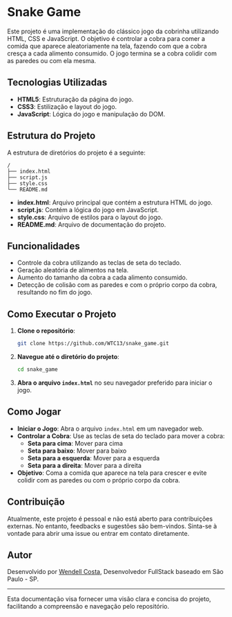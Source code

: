 # Snake Game

Este projeto é uma implementação do clássico jogo da cobrinha utilizando HTML, CSS e JavaScript. O objetivo é controlar a cobra para comer a comida que aparece aleatoriamente na tela, fazendo com que a cobra cresça a cada alimento consumido. O jogo termina se a cobra colidir com as paredes ou com ela mesma.

## Tecnologias Utilizadas

- **HTML5**: Estruturação da página do jogo.
- **CSS3**: Estilização e layout do jogo.
- **JavaScript**: Lógica do jogo e manipulação do DOM.

## Estrutura do Projeto

A estrutura de diretórios do projeto é a seguinte:

```
/
├── index.html
├── script.js
├── style.css
└── README.md
```

- **index.html**: Arquivo principal que contém a estrutura HTML do jogo.
- **script.js**: Contém a lógica do jogo em JavaScript.
- **style.css**: Arquivo de estilos para o layout do jogo.
- **README.md**: Arquivo de documentação do projeto.

## Funcionalidades

- Controle da cobra utilizando as teclas de seta do teclado.
- Geração aleatória de alimentos na tela.
- Aumento do tamanho da cobra a cada alimento consumido.
- Detecção de colisão com as paredes e com o próprio corpo da cobra, resultando no fim do jogo.

## Como Executar o Projeto

1. **Clone o repositório**:

   ```bash
   git clone https://github.com/WTC13/snake_game.git
   ```

2. **Navegue até o diretório do projeto**:

   ```bash
   cd snake_game
   ```

3. **Abra o arquivo `index.html`** no seu navegador preferido para iniciar o jogo.

## Como Jogar

- **Iniciar o Jogo**: Abra o arquivo `index.html` em um navegador web.
- **Controlar a Cobra**: Use as teclas de seta do teclado para mover a cobra:
  - **Seta para cima**: Mover para cima
  - **Seta para baixo**: Mover para baixo
  - **Seta para a esquerda**: Mover para a esquerda
  - **Seta para a direita**: Mover para a direita
- **Objetivo**: Coma a comida que aparece na tela para crescer e evite colidir com as paredes ou com o próprio corpo da cobra.

## Contribuição

Atualmente, este projeto é pessoal e não está aberto para contribuições externas. No entanto, feedbacks e sugestões são bem-vindos. Sinta-se à vontade para abrir uma issue ou entrar em contato diretamente.

## Autor

Desenvolvido por [Wendell Costa](https://github.com/WTC13), Desenvolvedor FullStack baseado em São Paulo - SP.

---

Esta documentação visa fornecer uma visão clara e concisa do projeto, facilitando a compreensão e navegação pelo repositório. 
